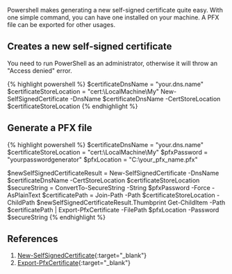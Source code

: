 Powershell makes generating a new self-signed certificate quite easy. With one simple command, you can have one installed on your machine. A PFX file can be exported for other usages. 

## Creates a new self-signed certificate
You need to run PowerShell as an administrator, otherwise it will throw an "Access denied" error. 

{% highlight powershell %}
$certificateDnsName = "your.dns.name"
$certificateStoreLocation = "cert:\LocalMachine\My"
New-SelfSignedCertificate -DnsName $certificateDnsName -CertStoreLocation $certificateStoreLocation
{% endhighlight %}

## Generate a PFX file
{% highlight powershell %}
$certificateDnsName = "your.dns.name"
$certificateStoreLocation = "cert:\LocalMachine\My"
$pfxPassword = "yourpasswordgenerator"
$pfxLocation = "C:\your_pfx_name.pfx"

$newSelfSignedCertificateResult = New-SelfSignedCertificate -DnsName $certificateDnsName -CertStoreLocation $certificateStoreLocation
$secureString = ConvertTo-SecureString -String $pfxPassword -Force -AsPlainText
$certificatePath = Join-Path -Path $certificateStoreLocation -ChildPath $newSelfSignedCertificateResult.Thumbprint
Get-ChildItem -Path $certificatePath | Export-PfxCertificate -FilePath $pfxLocation -Password $secureString
{% endhighlight %}

## References
1. [New-SelfSignedCertificate](https://docs.microsoft.com/en-us/powershell/module/pkiclient/new-selfsignedcertificate){:target="_blank"}
2. [Export-PfxCertificate](https://docs.microsoft.com/en-us/powershell/module/pkiclient/export-pfxcertificate){:target="_blank"}